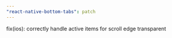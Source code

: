 ```yaml
---
"react-native-bottom-tabs": patch
---
```


fix(ios): correctly handle active items for scroll edge transparent
